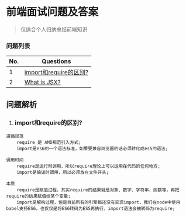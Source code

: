 # 前端面试问题及答案

> 仅适合个人归纳总结前端知识

### 问题列表
| No. | Questions |
| --- | --------- |
|1  | [import和require的区别?](#import和require的区别) |
|2  | [What is JSX?](#what-is-jsx) |

## 问题解析

1. ### import和require的区别?

```
遵循规范
	require 是 AMD规范引入方式;
	import是es6的一个语法标准，如果要兼容浏览器的话必须转化成es5的语法;

调用时间
	require是运行时调用，所以require理论上可以运用在代码的任何地方;
	import是编译时调用，所以必须放在文件开头;

本质
	require是赋值过程，其实require的结果就是对象、数字、字符串、函数等，再把require的结果赋值给某个变量;
	import是解构过程，但是目前所有的引擎都还没有实现import，我们在node中使用babel支持ES6，也仅仅是将ES6转码为ES5再执行，import语法会被转码为require;
```